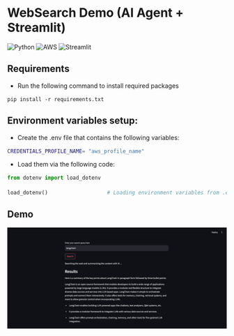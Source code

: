 # WebSearch Demo (AI Agent + Streamlit)
![Python](https://img.shields.io/badge/Python-Compatible-green.svg)
![AWS](https://img.shields.io/badge/AWS-%23FF9900.svg?style=for-the-badge&logo=amazon-aws&logoColor=white)
![Streamlit](https://img.shields.io/badge/Streamlit-%23FE4B4B.svg?style=for-the-badge&logo=streamlit&logoColor=white)

## Requirements
- Run the following command to install required packages
```bach
pip install -r requirements.txt
```

## Environment variables setup:
- Create the .env file that contains the following variables:
```bash
CREDENTIALS_PROFILE_NAME= "aws_profile_name"

```
- Load them via the following code:
```python
from dotenv import load_dotenv

load_dotenv()                   # Loading environment variables from .env file
```
## Demo

![Alt text](docs/demo.png)
